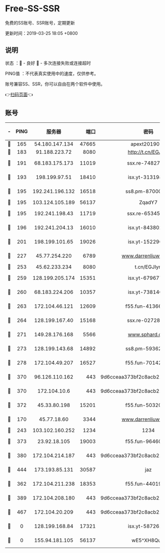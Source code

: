 # Free-SS-SSR

免费的SS账号、SSR账号，定期更新

更新时间：2019-03-25 18:05 +0800

## 说明

状态     ：🙂 - 良好 🙁 - 多次连接失败或连接超时

PING值   ：不代表真实使用中的速度，仅供参考。

账号兼容SS、SSR，你可以自由在两个软件中使用。

👉[扫码页面](https://liesauer.github.io/Free-SS-SSR/)👈

## 账号

|-|PING|服务器|端口|密码|加密方式|区域|
|:----:|:----:|:-----:|-----:|:----:|:----:|:----:|
|🙂|165|54.180.147.134|47665|apext2019001|chacha20|KR|
|🙂|183|91.188.223.72|8080|http://t.cn/EGJIyrl|rc4-md5|RU|
|🙂|191|68.183.175.173|11019|ssx.re-74827421|aes-256-cfb|US|
|🙂|193|198.199.97.51|18410|isx.yt-31319888|aes-256-cfb|US|
|🙂|195|192.241.196.132|16518|ss8.pm-87000545|aes-256-cfb|US|
|🙂|195|103.124.105.189|56137|ZqadY7|chacha20|CN|
|🙂|195|192.241.198.43|11719|ssx.re-65345978|aes-256-cfb|US|
|🙂|196|192.241.204.13|16010|isx.yt-84380277|aes-256-cfb|US|
|🙂|201|198.199.101.65|19026|isx.yt-15229699|aes-256-cfb|US|
|🙂|227|45.77.254.220|6789|www.darrenliuwei.com|aes-256-cfb|SG|
|🙂|253|45.62.233.234|8080|t.cn/EGJIyrl|rc4-md5|CA|
|🙂|259|128.199.205.174|15351|isx.yt-67967792|aes-256-cfb|SG|
|🙂|260|68.183.224.206|10357|isx.yt-73814044|aes-256-cfb|SG|
|🙂|263|172.104.46.121|12609|f55.fun-41366697|aes-256-cfb|SG|
|🙂|264|128.199.167.40|15168|ssx.re-02728847|aes-256-cfb|SG|
|🙂|271|149.28.176.168|5566|www.sphard.com|aes-256-cfb|AU|
|🙂|273|128.199.143.68|14892|ss8.pm-59362021|aes-256-cfb|SG|
|🙂|278|172.104.49.207|16527|f55.fun-70142394|aes-256-cfb|SG|
|🙂|370|96.126.110.162|443|9d6cceaa373bf2c8acb22e60b6a58be6|aes-256-cfb|US|
|🙂|370|172.104.10.6|443|9d6cceaa373bf2c8acb22e60b6a58be6|aes-256-cfb|US|
|🙂|372|45.33.80.198|15201|f55.fun-50320612|aes-256-cfb|US|
|🙂|170|45.77.18.60|3344|www.darrenliuwei.com|aes-256-cfb|JP|
|🙂|243|103.102.160.252|1234|1234|rc4-md5|JP|
|🙂|373|23.92.18.105|19003|f55.fun-96460512|aes-256-cfb|US|
|🙂|380|172.104.214.187|443|9d6cceaa373bf2c8acb22e60b6a58be6|aes-256-cfb|US|
|🙂|444|173.193.85.131|30587|jaz|aes-256-cfb|US|
|🙁|362|172.104.211.238|18353|f55.fun-44019178|aes-256-cfb|US|
|🙁|389|172.104.208.180|443|9d6cceaa373bf2c8acb22e60b6a58be6|aes-256-cfb|US|
|🙁|467|172.104.20.209|443|9d6cceaa373bf2c8acb22e60b6a58be6|aes-256-cfb|US|
|🙁|0|128.199.168.84|17321|isx.yt-58726125|aes-256-cfb|SG|
|🙁|0|155.94.181.105|56137|wE5^XH8Quw|aes-256-cfb|US|
